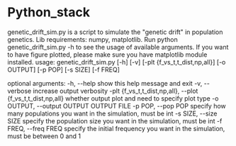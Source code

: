 # Python_stack
genetic_drift_sim.py is a script to simulate the "genetic drift" in population genetics.
Lib requirements: numpy, matplotlib.
Run python genetic_drift_sim.py -h to see the usage of available arguments. If you want to have figure plotted, please make sure you have matplotlib module installed.
usage: genetic_drift_sim.py [-h] [-v] [-plt {f_vs_t,t_dist,np,all}]
                            [-o OUTPUT] [-p POP] [-s SIZE] [-f FREQ]

optional arguments:
  -h, --help            show this help message and exit
  -v, --verbose         increase output verbosity
  -plt {f_vs_t,t_dist,np,all}, --plot {f_vs_t,t_dist,np,all}
                        whether output plot and need to specify plot type
  -o OUTPUT, --output OUTPUT
                        OUTPUT FILE
  -p POP, --pop POP     specify how many populations you want in the
                        simulation, must be int
  -s SIZE, --size SIZE  specify the population size you want in the
                        simulation, must be int
  -f FREQ, --freq FREQ  specify the initial frequency you want in the
                        simulation, must be between 0 and 1
 
